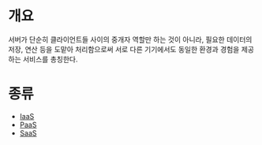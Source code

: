 # 개요
서버가 단순히 클라이언트들 사이의 중개자 역할만 하는 것이 아니라, 필요한 데이터의 저장, 연산 등을 도맡아 처리함으로써 서로 다른 기기에서도 동일한 환경과 경험을 제공하는 서비스를 총칭한다.

# 종류
- [IaaS](CloudServiceType/IaaS.md)
- [PaaS](CloudServiceType/PaaS.md)
- [SaaS](CloudServiceType/SaaS.md)